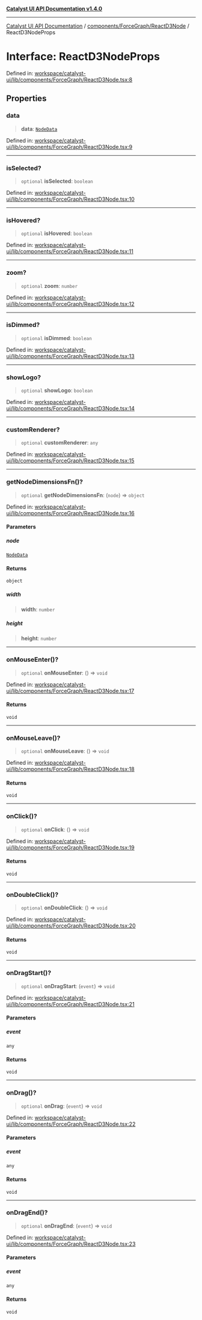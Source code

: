 [**Catalyst UI API Documentation v1.4.0**](../../../../README.md)

---

[Catalyst UI API Documentation](../../../../README.md) / [components/ForceGraph/ReactD3Node](../README.md) / ReactD3NodeProps

# Interface: ReactD3NodeProps

Defined in: [workspace/catalyst-ui/lib/components/ForceGraph/ReactD3Node.tsx:8](https://github.com/TheBranchDriftCatalyst/catalyst-ui/blob/main/lib/components/ForceGraph/ReactD3Node.tsx#L8)

## Properties

### data

> **data**: [`NodeData`](../../../../ForceGraph/types/interfaces/NodeData.md)

Defined in: [workspace/catalyst-ui/lib/components/ForceGraph/ReactD3Node.tsx:9](https://github.com/TheBranchDriftCatalyst/catalyst-ui/blob/main/lib/components/ForceGraph/ReactD3Node.tsx#L9)

---

### isSelected?

> `optional` **isSelected**: `boolean`

Defined in: [workspace/catalyst-ui/lib/components/ForceGraph/ReactD3Node.tsx:10](https://github.com/TheBranchDriftCatalyst/catalyst-ui/blob/main/lib/components/ForceGraph/ReactD3Node.tsx#L10)

---

### isHovered?

> `optional` **isHovered**: `boolean`

Defined in: [workspace/catalyst-ui/lib/components/ForceGraph/ReactD3Node.tsx:11](https://github.com/TheBranchDriftCatalyst/catalyst-ui/blob/main/lib/components/ForceGraph/ReactD3Node.tsx#L11)

---

### zoom?

> `optional` **zoom**: `number`

Defined in: [workspace/catalyst-ui/lib/components/ForceGraph/ReactD3Node.tsx:12](https://github.com/TheBranchDriftCatalyst/catalyst-ui/blob/main/lib/components/ForceGraph/ReactD3Node.tsx#L12)

---

### isDimmed?

> `optional` **isDimmed**: `boolean`

Defined in: [workspace/catalyst-ui/lib/components/ForceGraph/ReactD3Node.tsx:13](https://github.com/TheBranchDriftCatalyst/catalyst-ui/blob/main/lib/components/ForceGraph/ReactD3Node.tsx#L13)

---

### showLogo?

> `optional` **showLogo**: `boolean`

Defined in: [workspace/catalyst-ui/lib/components/ForceGraph/ReactD3Node.tsx:14](https://github.com/TheBranchDriftCatalyst/catalyst-ui/blob/main/lib/components/ForceGraph/ReactD3Node.tsx#L14)

---

### customRenderer?

> `optional` **customRenderer**: `any`

Defined in: [workspace/catalyst-ui/lib/components/ForceGraph/ReactD3Node.tsx:15](https://github.com/TheBranchDriftCatalyst/catalyst-ui/blob/main/lib/components/ForceGraph/ReactD3Node.tsx#L15)

---

### getNodeDimensionsFn()?

> `optional` **getNodeDimensionsFn**: (`node`) => `object`

Defined in: [workspace/catalyst-ui/lib/components/ForceGraph/ReactD3Node.tsx:16](https://github.com/TheBranchDriftCatalyst/catalyst-ui/blob/main/lib/components/ForceGraph/ReactD3Node.tsx#L16)

#### Parameters

##### node

[`NodeData`](../../../../ForceGraph/types/interfaces/NodeData.md)

#### Returns

`object`

##### width

> **width**: `number`

##### height

> **height**: `number`

---

### onMouseEnter()?

> `optional` **onMouseEnter**: () => `void`

Defined in: [workspace/catalyst-ui/lib/components/ForceGraph/ReactD3Node.tsx:17](https://github.com/TheBranchDriftCatalyst/catalyst-ui/blob/main/lib/components/ForceGraph/ReactD3Node.tsx#L17)

#### Returns

`void`

---

### onMouseLeave()?

> `optional` **onMouseLeave**: () => `void`

Defined in: [workspace/catalyst-ui/lib/components/ForceGraph/ReactD3Node.tsx:18](https://github.com/TheBranchDriftCatalyst/catalyst-ui/blob/main/lib/components/ForceGraph/ReactD3Node.tsx#L18)

#### Returns

`void`

---

### onClick()?

> `optional` **onClick**: () => `void`

Defined in: [workspace/catalyst-ui/lib/components/ForceGraph/ReactD3Node.tsx:19](https://github.com/TheBranchDriftCatalyst/catalyst-ui/blob/main/lib/components/ForceGraph/ReactD3Node.tsx#L19)

#### Returns

`void`

---

### onDoubleClick()?

> `optional` **onDoubleClick**: () => `void`

Defined in: [workspace/catalyst-ui/lib/components/ForceGraph/ReactD3Node.tsx:20](https://github.com/TheBranchDriftCatalyst/catalyst-ui/blob/main/lib/components/ForceGraph/ReactD3Node.tsx#L20)

#### Returns

`void`

---

### onDragStart()?

> `optional` **onDragStart**: (`event`) => `void`

Defined in: [workspace/catalyst-ui/lib/components/ForceGraph/ReactD3Node.tsx:21](https://github.com/TheBranchDriftCatalyst/catalyst-ui/blob/main/lib/components/ForceGraph/ReactD3Node.tsx#L21)

#### Parameters

##### event

`any`

#### Returns

`void`

---

### onDrag()?

> `optional` **onDrag**: (`event`) => `void`

Defined in: [workspace/catalyst-ui/lib/components/ForceGraph/ReactD3Node.tsx:22](https://github.com/TheBranchDriftCatalyst/catalyst-ui/blob/main/lib/components/ForceGraph/ReactD3Node.tsx#L22)

#### Parameters

##### event

`any`

#### Returns

`void`

---

### onDragEnd()?

> `optional` **onDragEnd**: (`event`) => `void`

Defined in: [workspace/catalyst-ui/lib/components/ForceGraph/ReactD3Node.tsx:23](https://github.com/TheBranchDriftCatalyst/catalyst-ui/blob/main/lib/components/ForceGraph/ReactD3Node.tsx#L23)

#### Parameters

##### event

`any`

#### Returns

`void`
